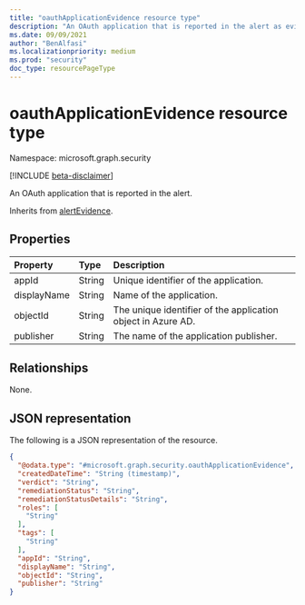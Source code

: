```yaml
---
title: "oauthApplicationEvidence resource type"
description: "An OAuth application that is reported in the alert as evidence."
ms.date: 09/09/2021
author: "BenAlfasi"
ms.localizationpriority: medium
ms.prod: "security"
doc_type: resourcePageType
---
```


# oauthApplicationEvidence resource type

Namespace: microsoft.graph.security

[!INCLUDE [beta-disclaimer](../../includes/beta-disclaimer.md)]

An OAuth application that is reported in the alert.

Inherits from [alertEvidence](../resources/security-alertevidence.md).

## Properties
|Property|Type|Description|
|:---|:---|:---|
|appId|String|Unique identifier of the application.|
|displayName|String|Name of the application.|
|objectId|String|The unique identifier of the application object in Azure AD.|
|publisher|String|The name of the application publisher.|

## Relationships
None.

## JSON representation
The following is a JSON representation of the resource.
<!-- {
  "blockType": "resource",
  "@odata.type": "microsoft.graph.security.oauthApplicationEvidence"
}
-->
``` json
{
  "@odata.type": "#microsoft.graph.security.oauthApplicationEvidence",
  "createdDateTime": "String (timestamp)",
  "verdict": "String",
  "remediationStatus": "String",
  "remediationStatusDetails": "String",
  "roles": [
    "String"
  ],
  "tags": [
    "String"
  ],
  "appId": "String",
  "displayName": "String",
  "objectId": "String",
  "publisher": "String"
}
```